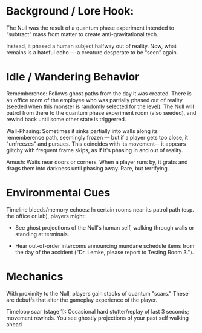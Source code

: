 # Background / Lore Hook:
The Null was the result of a quantum phase experiment intended to “subtract” mass from matter to create anti-gravitational tech.

Instead, it phased a human subject halfway out of reality. Now, what remains is a hateful echo — a creature desperate to be “seen” again.

# Idle / Wandering Behavior
Rememberence: Follows ghost paths from the day it was created. There is an office room of the employee who was partially phased out of reality (seeded when this monster is randomly selected for the level). The Null will patrol from there to the quantum phase experiment room (also seeded), and rewind back until some other state is triggerred.

Wall-Phasing: Sometimes it sinks partially into walls along its rememberence path, seemingly frozen — but if a player gets too close, it "unfreezes" and pursues.
This coincides with its movement-- it appears glitchy with frequent frame skips, as if it's phasing in and out of reality.

Amush: Waits near doors or corners. When a player runs by, it grabs and drags them into darkness until phasing away. Rare, but terrifying.

# Environmental Cues
Timeline bleeds/memory echoes: In certain rooms near its patrol path (esp. the office or lab), players might:

- See ghost projections of the Null's human self, walking through walls or standing at terminals.

- Hear out-of-order intercoms announcing mundane schedule items from the day of the accident ("Dr. Lemke, please report to Testing Room 3.").

# Mechanics
With proximity to the Null, players gain stacks of quantum "scars." These are debuffs that alter the gameplay experience of the player.

Timeloop scar (stage 1): Occasional hard stutter/replay of last 3 seconds; movement rewinds. You see ghostly projections of your past self walking ahead